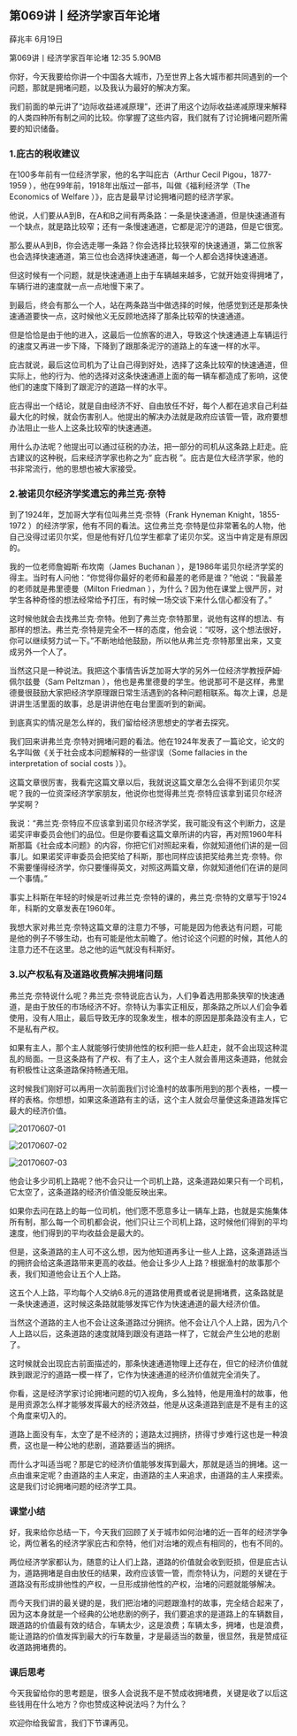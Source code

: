 
## 第069讲丨经济学家百年论堵


薛兆丰
6月19日

第069讲丨经济学家百年论堵
12:35 5.90MB


你好，今天我要给你讲一个中国各大城市，乃至世界上各大城市都共同遇到的一个问题，那就是拥堵问题，以及我认为最好的解决方案。

我们前面的单元讲了“边际收益递减原理”，还讲了用这个边际收益递减原理来解释的人类四种所有制之间的比较。你掌握了这些内容，我们就有了讨论拥堵问题所需要的知识储备。

### 1.庇古的税收建议

在100多年前有一位经济学家，他的名字叫庇古（Arthur Cecil Pigou，1877-1959 ），他在99年前，1918年出版过一部书，叫做《福利经济学（The Economics of Welfare ）》，庇古是最早讨论拥堵问题的经济学家。


他说，人们要从A到B，在A和B之间有两条路：一条是快速通道，但是快速通道有一个缺点，就是路比较窄；还有一条慢速通道，它都是泥泞的道路，但是它很宽。

那么要从A到B，你会选走哪一条路？你会选择比较狭窄的快速通道，第二位旅客也会选择快速通道，第三位也会选择快速通道，每一个人都会选择快速通道。

但这时候有一个问题，就是快速通道上由于车辆越来越多，它就开始变得拥堵了，车辆行进的速度就一点一点地慢下来了。

到最后，终会有那么一个人，站在两条路当中做选择的时候，他感觉到还是那条快速通道要快一点，这时候他义无反顾地选择了那条比较窄的快速通道。

但是恰恰是由于他的进入，这最后一位旅客的进入，导致这个快速通道上车辆运行的速度又再进一步下降，下降到了跟那条泥泞的道路上的车速一样的水平。

庇古就说，最后这位司机为了让自己得到好处，选择了这条比较窄的快速通道，但实际上，他的行为、他的选择对这条快速通道上面的每一辆车都造成了影响，这使他们的速度下降到了跟泥泞的道路一样的水平。

庇古得出一个结论，就是自由经济不好、自由放任不好，每个人都在追求自己利益最大化的时候，就会伤害别人。他提出的解决办法就是政府应该管一管，政府要想办法阻止一些人上这条比较窄的快速通道。

用什么办法呢？他提出可以通过征税的办法，把一部分的司机从这条路上赶走。庇古建议的这种税，后来经济学家也称之为“ 庇古税 ”。庇古是位大经济学家，他的书非常流行，他的思想也被大家接受。

### 2.被诺贝尔经济学奖遗忘的弗兰克·奈特

到了1924年，芝加哥大学有位叫弗兰克·奈特（Frank Hyneman Knight，1855-1972 ）的经济学家，他有不同的看法。这位弗兰克·奈特是位非常著名的人物，他自己没得过诺贝尔奖，但是他有好几位学生都拿了诺贝尔奖。这当中肯定是有原因的。


我的一位老师詹姆斯·布坎南（James Buchanan ），是1986年诺贝尔经济学奖的得主。当时有人问他：“你觉得你最好的老师和最差的老师是谁？”他说：“我最差的老师就是弗里德曼（Milton Friedman ），为什么？因为他在课堂上很严厉，对学生各种奇怪的想法经常给予打压，有时候一场交谈下来什么信心都没有了。”

这时候他就会去找弗兰克·奈特。他到了弗兰克·奈特那里，说他有这样的想法、有那样的想法。弗兰克·奈特是完全不一样的态度，他会说：“哎呀，这个想法很好，你可以继续努力试一下。”不断地给他鼓励，所以他从弗兰克·奈特那里出来，又变成另外一个人了。

当然这只是一种说法。我把这个事情告诉芝加哥大学的另外一位经济学教授萨姆·佩尔兹曼（Sam Peltzman ），他也是弗里德曼的学生。他说那可不是这样，弗里德曼很鼓励大家把经济学原理跟日常生活遇到的各种问题相联系。每次上课，总是讲讲生活里面的故事，总是讲讲他在电台里面听到的新闻。

到底真实的情况是怎么样的，我们留给经济思想史的学者去探究。

我们回来讲弗兰克·奈特对拥堵问题的看法。他在1924年发表了一篇论文，论文的名字叫做《关于社会成本问题解释的一些谬误（Some fallacies in the interpretation of social costs ）》。

这篇文章很厉害，我看完这篇文章以后，我就说这篇文章怎么会得不到诺贝尔奖呢？我的一位资深经济学家朋友，他说你也觉得弗兰克·奈特应该拿到诺贝尔经济学奖啊？

我说：“弗兰克·奈特应不应该拿到诺贝尔经济学奖，我可能没有这个判断力，这是诺奖评审委员会他们的品位。但是你要看这篇文章所讲的内容，再对照1960年科斯那篇《社会成本问题》的内容，你把它们对照起来看，你就知道他们讲的是一回事儿。如果诺奖评审委员会把奖给了科斯，那也同样应该把奖给弗兰克·奈特。你不需要懂得经济学，你只要懂得英文，对照这两篇文章，你就知道他们在讲的是同一个事情。”

事实上科斯在年轻的时候是听过弗兰克·奈特的课的，弗兰克·奈特的文章写于1924年，科斯的文章发表在1960年。

我想大家对弗兰克·奈特这篇文章的注意力不够，可能是因为他表达有问题，可能是他的例子不够生动，也有可能是他太前瞻了。他讨论这个问题的时候，其他人的注意力还不在这里。总之他的运气就没有科斯好。

### 3.以产权私有及道路收费解决拥堵问题

弗兰克·奈特说什么呢？弗兰克·奈特说庇古认为，人们争着选用那条狭窄的快速通道，是由于放任的市场经济不好。奈特认为事实正相反，那条路之所以人们会争着使用，没有人阻止，最后导致无序的现象发生，根本的原因是那条路没有主人，它不是私有产权。

如果有主人，那个主人就能够行使排他性的权利把一些人赶走，就不会出现这种混乱的局面。一旦这条路有了产权、有了主人，这个主人就会善用这条道路，他就会有积极性让这条道路保持畅通无阻。

这时候我们刚好可以再用一次前面我们讨论渔村的故事所用到的那个表格，一模一样的表格。你想想，如果这条道路有主的话，这个主人就会尽量使这条道路发挥它最大的经济价值。




![20170607-01](http://note.youdao.com/yws/api/personal/file/F6E729199ED34CFF944FABFEE0D3192B?method=download&shareKey=71a2b675da2b16438648e2054ba0a199)

![20170607-02](http://note.youdao.com/yws/api/personal/file/A9156C610D0647AE81E10867DC860DF4?method=download&shareKey=71a2b675da2b16438648e2054ba0a199)

![20170607-03](http://note.youdao.com/yws/api/personal/file/787DD5FA64C84707B0B2134223CD0253?method=download&shareKey=71a2b675da2b16438648e2054ba0a199)



他会让多少司机上路呢？他不会只让一个司机上路，这条道路如果只有一个司机，它太空了，这条道路的经济价值没能反映出来。

如果你去问在路上的每一位司机，他们愿不愿意多让一辆车上路，也就是实施集体所有制，那么每一个司机都会说，他们只让三个司机上路，这时候他们得到的平均速度，他们得到的平均收益会是最大的。

但是，这条道路的主人可不这么想，因为他知道再多让一些人上路，这条道路适当的拥挤会给这条道路带来更高的收益。他会让多少人上路？根据渔村的故事那个表，我们知道他会让五个人上路。

这五个人上路，平均每个人交纳6.8元的道路使用费或者说是拥堵费，这条路就是一条快速通道，这时候这条路就能够发挥它作为快速通道的最大经济价值。

当然这个道路的主人也不会让这条道路过分拥挤。他不会让八个人上路，因为八个人上路以后，这条道路的速度就降到跟没有道路一样了，它就会产生公地的悲剧了。

这时候就会出现庇古前面描述的，那条快速通道物理上还存在，但它的经济价值就跌到跟泥泞的道路一模一样了，它作为快速通道的经济价值就完全消失了。

你看，这是经济学家讨论拥堵问题的切入视角，多么独特，他是用渔村的故事，他是用资源怎么样才能够发挥最大的经济效益，他是从这条道路到底是不是有主的这个角度来切入的。

道路上面没有车，太空了是不经济的；道路太过拥挤，挤得寸步难行这也是一种浪费，这也是一种公地的悲剧，道路要适当的拥挤。

而什么才叫适当呢？那是它的经济价值能够发挥到最大，那就是适当的拥堵。这一点由谁来定呢？由道路的主人来定，由道路的主人来追求，由道路的主人来摸索。这是我们讨论拥堵问题的经济学工具。

### 课堂小结

好，我来给你总结一下，今天我们回顾了关于城市如何治堵的近一百年的经济学争论，两位著名的经济学家庇古和奈特，他们对治堵的观点有相同的，也有不同的。

两位经济学家都认为，随意的让人们上路，道路的价值就会收到贬损，但是庇古认为，道路拥堵是自由放任的结果，政府应该管一管，而奈特认为，问题的关键在于道路没有形成排他性的产权，一旦形成排他性的产权，治堵的问题就能够解决。

而今天我们讲的最关键的是，我们把治堵的问题跟渔村的故事，完全结合起来了，因为这本身就是一个经典的公地悲剧的例子，我们要追求的是道路上的车辆数目，跟道路的价值最有效的结合，车辆太少，这是浪费；车辆太多，拥堵，也是浪费，能让道路的价值发挥到最大的行车数量，才是最适当的数量，很显然，我是赞成征收道路拥堵费的。

### 课后思考

今天我留给你的思考题是，很多人会说我不是不赞成收拥堵费，关键是收了以后这些钱用在什么地方？你也赞成这种说法吗？为什么？

欢迎你给我留言，我们下节课再见。